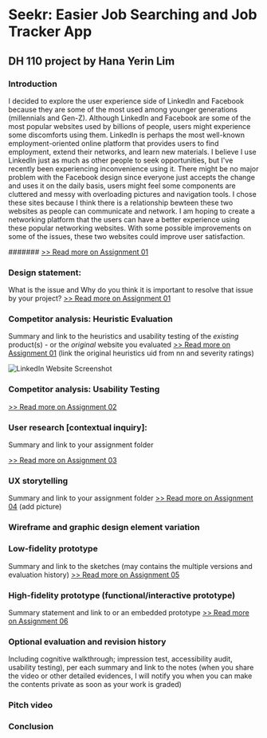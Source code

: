 # Seekr: Easier Job Searching and Job Tracker App 
## DH 110 project by Hana Yerin Lim

### Introduction
I decided to explore the user experience side of LinkedIn and Facebook because they are some of the most used among younger generations (millennials and Gen-Z). Although LinkedIn and Facebook are some of the most popular websites used by billions of people, users might experience some discomforts using them. LinkedIn is perhaps the most well-known employment-oriented online platform that provides users to find employment, extend their networks, and learn new materials. I believe I use LinkedIn just as much as other people to seek opportunities, but I've recently been experiencing inconvenience using it. There might be no major problem with the Facebook design since everyone just accepts the change and uses it on the daily basis, users might feel some components are cluttered and messy with overloading pictures and navigation tools. I chose these sites because I think there is a relationship bewteen these two websites as people can communicate and network. I am hoping to create a networking platform that the users can have a better experience using these popular networking websites. With some possible improvements on some of the issues, these two websites could improve user satisfaction.

####### [>> Read more on Assignment 01](https://github.com/pioneer0317/DH110-HANALIM/tree/main/Assignments/Assignment%2001)

### Design statement: 
What is the issue and Why do you think it is important to resolve that issue by your project? 
[>> Read more on Assignment 01](https://github.com/pioneer0317/DH110-HANALIM/tree/main/Assignments/Assignment%2001)

### Competitor analysis: Heuristic Evaluation
Summary and link to the heuristics and usability testing of the *existing* product(s) - or the *original* website you evaluated
[>> Read more on Assignment 01](https://github.com/pioneer0317/DH110-HANALIM/tree/main/Assignments/Assignment%2001)
(link the original heuristics uid from nn and severity ratings) 

![LinkedIn Website Screenshot](linkedin_screenshot.PNG)


### Competitor analysis: Usability Testing 

[>> Read more on Assignment 02](https://github.com/pioneer0317/DH110-HANALIM/tree/main/Assignments/Assignment%2002)

### User research [contextual inquiry]:
Summary and link to your assignment folder

[>> Read more on Assignment 03](https://github.com/pioneer0317/DH110-HANALIM/tree/main/Assignments/Assignment%2003)

### UX storytelling 
Summary and link to your assignment folder
[>> Read more on Assignment 04](https://github.com/pioneer0317/DH110-HANALIM/tree/main/Assignments/Assignment%2004)
(add picture)

### Wireframe and graphic design element variation


### Low-fidelity prototype 
Summary and link to the sketches (may contains the multiple versions and evaluation history)
[>> Read more on Assignment 05](https://github.com/pioneer0317/DH110-HANALIM/tree/main/Assignments/Assignment%2005)

### High-fidelity prototype (functional/interactive prototype)
Summary statement and link to or an embedded prototype
[>> Read more on Assignment 06](https://github.com/pioneer0317/DH110-HANALIM/tree/main/Assignments/Assignment%2006)

### Optional evaluation and revision history 
Including cognitive walkthrough; impression test, accessibility audit, usability testing), per each summary and link to the notes (when you share the video or other detailed evidences, I will notify you when you can make the contents private as soon as your work is graded)

### Pitch video 

### Conclusion
